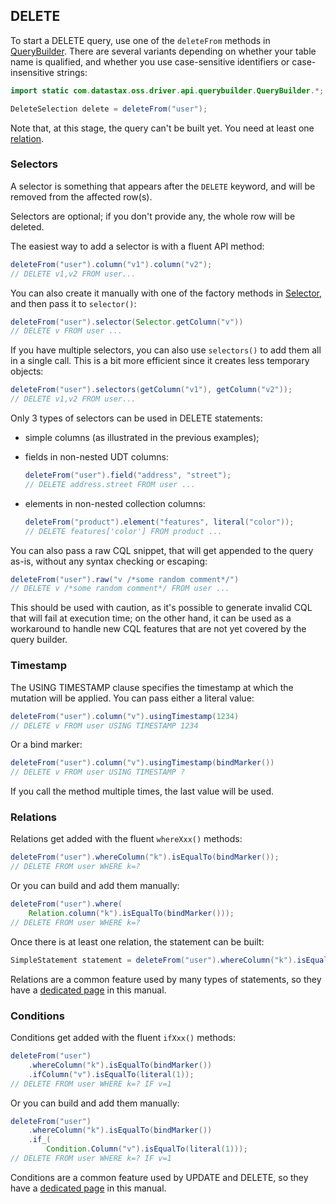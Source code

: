 ## DELETE

To start a DELETE query, use one of the `deleteFrom` methods in [QueryBuilder]. There are several
variants depending on whether your table name is qualified, and whether you use case-sensitive
identifiers or case-insensitive strings:

```java
import static com.datastax.oss.driver.api.querybuilder.QueryBuilder.*;

DeleteSelection delete = deleteFrom("user");
```

Note that, at this stage, the query can't be built yet. You need at least one
[relation](#relations).

### Selectors

A selector is something that appears after the `DELETE` keyword, and will be removed from the
affected row(s).

Selectors are optional; if you don't provide any, the whole row will be deleted.

The easiest way to add a selector is with a fluent API method:

```java
deleteFrom("user").column("v1").column("v2");
// DELETE v1,v2 FROM user...
```

You can also create it manually with one of the factory methods in [Selector], and then pass it to
`selector()`:

```java
deleteFrom("user").selector(Selector.getColumn("v"))
// DELETE v FROM user ...
```

If you have multiple selectors, you can also use `selectors()` to add them all in a single call.
This is a bit more efficient since it creates less temporary objects: 

```java
deleteFrom("user").selectors(getColumn("v1"), getColumn("v2"));
// DELETE v1,v2 FROM user...
```

Only 3 types of selectors can be used in DELETE statements:

* simple columns (as illustrated in the previous examples);
* fields in non-nested UDT columns:

  ```java
  deleteFrom("user").field("address", "street");
  // DELETE address.street FROM user ...
  ```
  
* elements in non-nested collection columns:

  ```java
  deleteFrom("product").element("features", literal("color"));
  // DELETE features['color'] FROM product ...
  ```
  
You can also pass a raw CQL snippet, that will get appended to the query as-is, without any syntax
checking or escaping:

```java
deleteFrom("user").raw("v /*some random comment*/")
// DELETE v /*some random comment*/ FROM user ...
```

This should be used with caution, as it's possible to generate invalid CQL that will fail at
execution time; on the other hand, it can be used as a workaround to handle new CQL features that
are not yet covered by the query builder.

### Timestamp

The USING TIMESTAMP clause specifies the timestamp at which the mutation will be applied. You can
pass either a literal value:

```java
deleteFrom("user").column("v").usingTimestamp(1234)
// DELETE v FROM user USING TIMESTAMP 1234
```

Or a bind marker:

```java
deleteFrom("user").column("v").usingTimestamp(bindMarker())
// DELETE v FROM user USING TIMESTAMP ?
```

If you call the method multiple times, the last value will be used.

### Relations

Relations get added with the fluent `whereXxx()` methods:

```java
deleteFrom("user").whereColumn("k").isEqualTo(bindMarker());
// DELETE FROM user WHERE k=?
```

Or you can build and add them manually:

```java
deleteFrom("user").where(
    Relation.column("k").isEqualTo(bindMarker()));
// DELETE FROM user WHERE k=?
```

Once there is at least one relation, the statement can be built:

```java
SimpleStatement statement = deleteFrom("user").whereColumn("k").isEqualTo(bindMarker()).build();
```

Relations are a common feature used by many types of statements, so they have a
[dedicated page](../relation) in this manual.

### Conditions

Conditions get added with the fluent `ifXxx()` methods:

```java
deleteFrom("user")
    .whereColumn("k").isEqualTo(bindMarker())
    .ifColumn("v").isEqualTo(literal(1));
// DELETE FROM user WHERE k=? IF v=1
```

Or you can build and add them manually:

```java
deleteFrom("user")
    .whereColumn("k").isEqualTo(bindMarker())
    .if_(
        Condition.Column("v").isEqualTo(literal(1)));
// DELETE FROM user WHERE k=? IF v=1
```

Conditions are a common feature used by UPDATE and DELETE, so they have a
[dedicated page](../condition) in this manual.

[QueryBuilder]: http://docs.datastax.com/en/drivers/java/4.0/com/datastax/oss/driver/api/query-builder/QueryBuilder.html
[Selector]:     http://docs.datastax.com/en/drivers/java/4.0/com/datastax/oss/driver/api/query-builder/select/Selector.html
